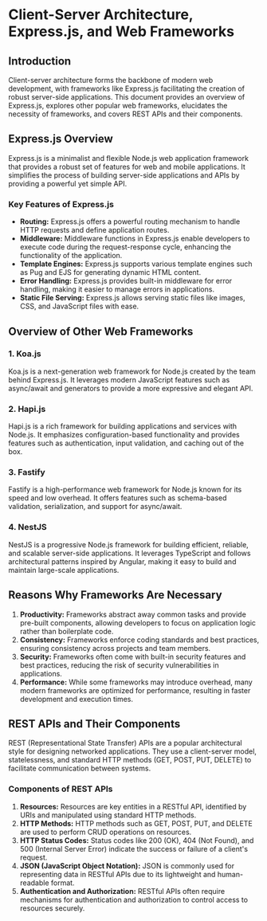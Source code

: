 # Client-Server Architecture, Express.js, and Web Frameworks

## Introduction

Client-server architecture forms the backbone of modern web development, with frameworks like Express.js facilitating the creation of robust server-side applications. This document provides an overview of Express.js, explores other popular web frameworks, elucidates the necessity of frameworks, and covers REST APIs and their components.

## Express.js Overview

Express.js is a minimalist and flexible Node.js web application framework that provides a robust set of features for web and mobile applications. It simplifies the process of building server-side applications and APIs by providing a powerful yet simple API.

### Key Features of Express.js

- **Routing:** Express.js offers a powerful routing mechanism to handle HTTP requests and define application routes.
- **Middleware:** Middleware functions in Express.js enable developers to execute code during the request-response cycle, enhancing the functionality of the application.
- **Template Engines:** Express.js supports various template engines such as Pug and EJS for generating dynamic HTML content.
- **Error Handling:** Express.js provides built-in middleware for error handling, making it easier to manage errors in applications.
- **Static File Serving:** Express.js allows serving static files like images, CSS, and JavaScript files with ease.

## Overview of Other Web Frameworks

### 1. Koa.js

Koa.js is a next-generation web framework for Node.js created by the team behind Express.js. It leverages modern JavaScript features such as async/await and generators to provide a more expressive and elegant API.

### 2. Hapi.js

Hapi.js is a rich framework for building applications and services with Node.js. It emphasizes configuration-based functionality and provides features such as authentication, input validation, and caching out of the box.

### 3. Fastify

Fastify is a high-performance web framework for Node.js known for its speed and low overhead. It offers features such as schema-based validation, serialization, and support for async/await.

### 4. NestJS

NestJS is a progressive Node.js framework for building efficient, reliable, and scalable server-side applications. It leverages TypeScript and follows architectural patterns inspired by Angular, making it easy to build and maintain large-scale applications.

## Reasons Why Frameworks Are Necessary

1. **Productivity:** Frameworks abstract away common tasks and provide pre-built components, allowing developers to focus on application logic rather than boilerplate code.
2. **Consistency:** Frameworks enforce coding standards and best practices, ensuring consistency across projects and team members.
3. **Security:** Frameworks often come with built-in security features and best practices, reducing the risk of security vulnerabilities in applications.
4. **Performance:** While some frameworks may introduce overhead, many modern frameworks are optimized for performance, resulting in faster development and execution times.

## REST APIs and Their Components

REST (Representational State Transfer) APIs are a popular architectural style for designing networked applications. They use a client-server model, statelessness, and standard HTTP methods (GET, POST, PUT, DELETE) to facilitate communication between systems.

### Components of REST APIs

1. **Resources:** Resources are key entities in a RESTful API, identified by URIs and manipulated using standard HTTP methods.
2. **HTTP Methods:** HTTP methods such as GET, POST, PUT, and DELETE are used to perform CRUD operations on resources.
3. **HTTP Status Codes:** Status codes like 200 (OK), 404 (Not Found), and 500 (Internal Server Error) indicate the success or failure of a client's request.
4. **JSON (JavaScript Object Notation):** JSON is commonly used for representing data in RESTful APIs due to its lightweight and human-readable format.
5. **Authentication and Authorization:** RESTful APIs often require mechanisms for authentication and authorization to control access to resources securely.
